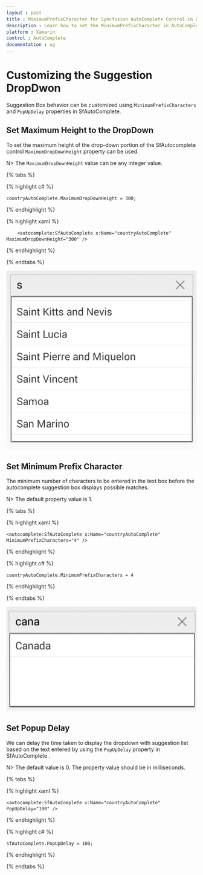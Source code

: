 ```yaml
---
layout : post
title : MinimumPrefixCharacter for Syncfusion AutoComplete Control in Xamarin.Forms
description : Learn how to set the MinimumPrefixCharacter in AutoComplete
platform : Xamarin
control : AutoComplete
documentation : ug
---
```


# Customizing the Suggestion DropDwon

Suggestion Box behavior can be customized using `MinimumPrefixCharacters` and `PopUpDelay` properties in SfAutoComplete.

## Set Maximum Height to the DropDown

To set the maximum height of the drop-down portion of the SfAutocomplete control `MaximumDropDownHeight` property can be used. 

N> The `MaximumDropDownHeight` value can be any integer value.	

{% tabs %}

{% highlight c# %}
	
	countryAutoComplete.MaximumDropDownHeight = 300;
	 
{% endhighlight %}

{% highlight xaml %}

  		<autocomplete:SfAutoComplete x:Name="countryAutoComplete"  MaximumDropDownHeight="300" />

{% endhighlight %}

{% endtabs %}
 
![](images/maximumdropdownheight.png)


## Set Minimum Prefix Character

The minimum number of characters to be entered in the text box before the autocomplete suggestion box displays possible matches. 

N> The default property value is 1.
	
{% tabs %}	

{% highlight xaml %}

  	<autocomplete:SfAutoComplete x:Name="countryAutoComplete"  MinimumPrefixCharacters="4" />

{% endhighlight %}
	
{% highlight c# %}
	
	countryAutoComplete.MinimumPrefixCharacters = 4
	 
{% endhighlight %}

{% endtabs %}
	
![](images/minimumprefixcharacter.png)

## Set Popup Delay

We can delay the time taken to display the dropdown with suggestion list based on the text entered by using the `PopUpDelay` property in SfAutoComplete .

N> The default value is 0. The property value should be in milliseconds.

{% tabs %}

{% highlight xaml %}

  	<autocomplete:SfAutoComplete x:Name="countryAutoComplete" PopUpDelay="100" />

{% endhighlight %}

{% highlight c# %}
	
	sfAutoComplete.PopUpDelay = 100;
	 
{% endhighlight %}

{% endtabs %}
	
